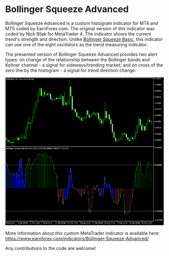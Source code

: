 # Bollinger Squeeze Advanced

Bollinger Squeeze Advanced is a custom histogram indicator for MT4 and MT5 coded by EarnForex.com. The original version of this indicator was coded by Nick Bilak for MetaTrader 4. The indicator shows the current trend's strength and direction. Unlike [Bollinger Squeeze Basic](https://github.com/EarnForex/Bollinger-Squeeze-Basic), this indicator can use one of the eight oscillators as the trend measuring indicator.

The presented version of Bollinger Squeeze Advanced provides two alert types: on change of the relationship between the Bollinger bands and Keltner channel - a signal for sideways/trending market; and on cross of the zero line by the histogram - a signal for trend direction change.

![Bollinger Squeeze Advanced indicator shows some potentially good trend-based entries on the hourly EUR/USD chart](https://github.com/EarnForex/Bollinger-Squeeze-Advanced/blob/main/README_Images/bollinger-squeeze-advanced-shows-trends-eurusd.png)

More information about this custom MetaTrader indicator is available here: https://www.earnforex.com/indicators/Bollinger-Squeeze-Advanced/

Any contributions to the code are welcome!
